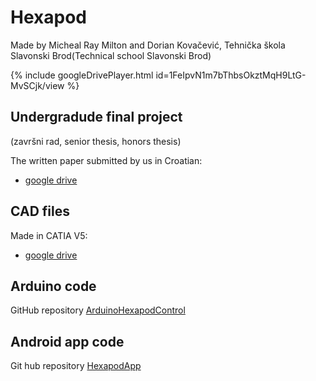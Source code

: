 # Hexapod
Made by Micheal Ray Milton and Dorian Kovačević, Tehnička škola Slavonski Brod(Technical school Slavonski Brod)

{% include googleDrivePlayer.html id=1FeIpvN1m7bThbsOkztMqH9LtG-MvSCjk/view %}

## Undergradude final project
(završni rad, senior thesis, honors thesis)

The written paper submitted by us in Croatian:
- [google drive](https://drive.google.com/file/d/1IeAkGCefQATIOI2VWCPJCTtHlTw8PiWc/view?usp=sharing)

## CAD files
Made in CATIA V5:
- [google drive](https://drive.google.com/drive/folders/1QQRWzVuSSnGnp3QAfDBRTR51gKrdCw-J?usp=sharing)

## Arduino code
GitHub repository [ArduinoHexapodControl](https://github.com/DorianK29/ArduinoHexapodControl)

## Android app code
Git hub repository [HexapodApp](https://github.com/DorianK29/HexapodApp)
